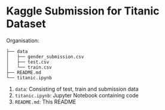 # Kaggle Submission for Titanic Dataset

Organisation:
```
├── data
│   ├── gender_submission.csv
│   ├── test.csv
│   └── train.csv
├── README.md
└── titanic.ipynb
```

1. `data`: Consisting of test, train and submission data
2. `titanic.ipynb`: Jupyter Notebook containing code
3. `README.md`: This README
